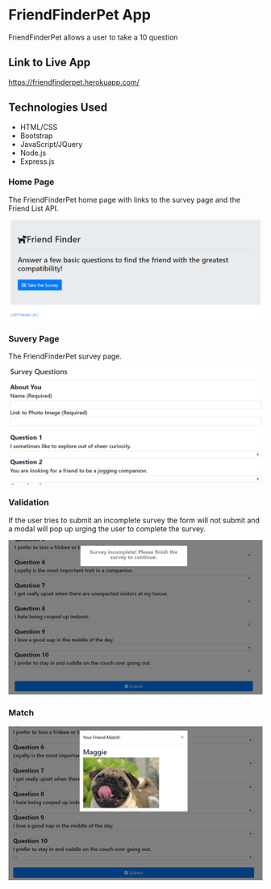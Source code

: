 # FriendFinderPet App

FriendFinderPet allows a user to take a 10 question 

## Link to Live App

https://friendfinderpet.herokuapp.com/

## Technologies Used

* HTML/CSS
* Bootstrap
* JavaScript/JQuery
* Node.js
* Express.js


### Home Page

The FriendFinderPet home page with links to the survey page and the Friend List API.

![Image of the Home Page](public/images/home.PNG)

### Suvery Page

The FriendFinderPet survey page.

![Image of the Survey Page](public/images/survey.PNG)


### Validation

If the user tries to submit an incomplete survey the form will not submit and a modal will pop up urging the user to complete the survey.

![Image of Validation](public/images/validation.PNG)


### Match

![Image of Match Screen](public/images/match.PNG)